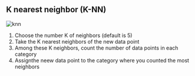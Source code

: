 ## K nearest neighbor (K-NN)

![knn]()

1. Choose the number K of neighbors (default is 5)
2. Take the K nearest neighbors of the new data point
3. Among these K neighbors, count the number of data points in each category
4. Assignthe neew data point to the category where you counted the most neighbors
